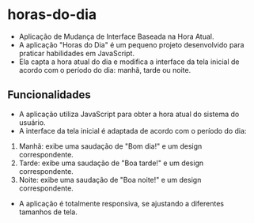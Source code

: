 # horas-do-dia
 
* Aplicação de Mudança de Interface Baseada na Hora Atual.
* A aplicação "Horas do Dia" é um pequeno projeto desenvolvido para praticar habilidades em JavaScript.
* Ela capta a hora atual do dia e modifica a interface da tela inicial de acordo com o período do dia: manhã, tarde ou noite.

## Funcionalidades
* A aplicação utiliza JavaScript para obter a hora atual do sistema do usuário.
* A interface da tela inicial é adaptada de acordo com o período do dia:
1. Manhã: exibe uma saudação de "Bom dia!" e um design correspondente.
2. Tarde: exibe uma saudação de "Boa tarde!" e um design correspondente.
3. Noite: exibe uma saudação de "Boa noite!" e um design correspondente.
* A aplicação é totalmente responsiva, se ajustando a diferentes tamanhos de tela.
